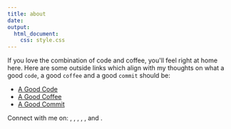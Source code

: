 ```yaml
---
title: about
date: 
output:
  html_document:
    css: style.css
---
```


If you love the combination of code and coffee, you'll feel right at home here.
Here are some outside links which align with my thoughts on what a good `code`, a good `coffee` and a good `commit` should be:

* [A Good Code](https://towardsdatascience.com/what-is-good-code-an-actionable-introduction-1cad30551ad4)
* [A Good Coffee](https://www.cnet.com/home/kitchen-and-household/these-tips-will-change-the-way-you-brew-coffee-at-home/)
* [A Good Commit](https://chris.beams.io/posts/git-commit/)

Connect with me on: [<i class="fab fa-github" aria-hidden="true"></i>](https://github.com/deeheem), [<i class="fab fa-twitter" aria-hidden="true"></i>](https://twitter.com/dimi2396), [<i class="fab fa-facebook" aria-hidden="true"></i>](https://www.facebook.com/dimi.ansari/), [<i class="fab fa-linkedin" aria-hidden="true"></i>](https://www.linkedin.com/in/deeheem-ansari-902aa6147/), [<i class="fab fa-medium" aria-hidden="true"></i>](https://medium.com/@dimi.soty_61150), and [<i class="fas fa-envelope" aria-hidden="true"></i>](mailto:deeheem.ansari@outlook.com).